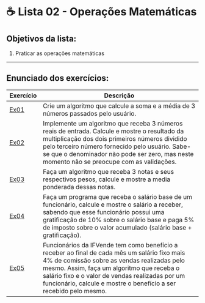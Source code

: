 # ☕ Lista 02 - Operações Matemáticas

## Objetivos da lista:

1. Praticar as operações matemáticas

---

## Enunciado dos exercícios:

| Exercício                 | Descrição                                                                                                                                                                                                                                                                                       |
|---------------------------|-------------------------------------------------------------------------------------------------------------------------------------------------------------------------------------------------------------------------------------------------------------------------------------------------|
| [Ex01](Lista02_Ex01.java) | Crie um algoritmo que calcule a soma e a média de 3 números passados pelo usuário.                                                                                                                                                                                                              |
| [Ex02](Lista02_Ex02.java) | Implemente um algoritmo que receba 3 números reais de entrada. Calcule e mostre o resultado da multiplicação dos dois primeiros números dividido pelo terceiro número fornecido pelo usuário. Sabe-se que o denominador não pode ser zero, mas neste momento não se preocupe com as validações. |
| [Ex03](Lista02_Ex03.java) | Faça um algoritmo que receba 3 notas e seus respectivos pesos, calcule e mostre a media ponderada dessas notas.                                                                                                                                                                                 |
| [Ex04](Lista02_Ex04.java) | Faça um programa que receba o salário base de um funcionário, calcule e mostre o salário a receber, sabendo que esse funcionário possui uma gratificação de 10% sobre o salário base e paga 5% de imposto sobre o valor acumulado (salário base + gratificação).                                |
| [Ex05](Lista02_Ex05.java) | Funcionários da IFVende tem como benefício a receber ao final de cada mês um salário fixo mais 4% de comissão sobre as vendas realizadas pelo mesmo. Assim, faça um algoritmo que receba o salário fixo e o valor de vendas realizadas por um funcionário, calcule e mostre o benefício a ser recebido pelo mesmo.                                |